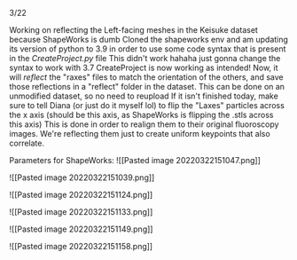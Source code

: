 3/22

Working on reflecting the Left-facing meshes in the Keisuke dataset because ShapeWorks is dumb
	Cloned the shapeworks env and am updating its version of python to 3.9 in order to use some code syntax that is present in the *CreateProject.py* file
	This didn't work hahaha just gonna change the syntax to work with 3.7
	CreateProject is now working as intended!
	Now, it will *reflect* the "raxes" files to match the orientation of the others, and save those reflections in a "reflect" folder in the dataset.
	This can be done on an unmodified dataset, so no need to reupload
If it isn't finished today, make sure to tell Diana (or just do it myself lol) to flip the "Laxes" particles across the x axis (should be this axis, as ShapeWorks is flipping the .stls across this axis)
This is done in order to realign them to their original fluoroscopy images. We're reflecting them just to create uniform keypoints that also correlate.


Parameters for ShapeWorks:
![[Pasted image 20220322151047.png]]

![[Pasted image 20220322151039.png]]

![[Pasted image 20220322151124.png]]

![[Pasted image 20220322151133.png]]

![[Pasted image 20220322151149.png]]

![[Pasted image 20220322151158.png]]
